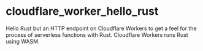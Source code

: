 # cloudflare_worker_hello_rust
Hello Rust but an HTTP endpoint on Cloudflare Workers to get a feel for the process of serverless functions with Rust. Cloudflare Workers runs Rust using WASM.